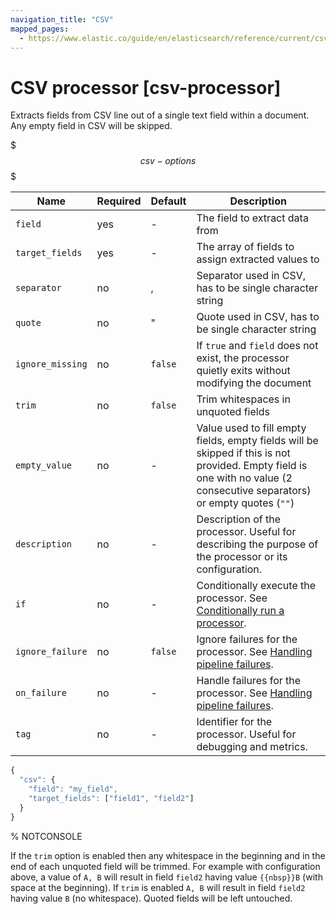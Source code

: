 ```yaml
---
navigation_title: "CSV"
mapped_pages:
  - https://www.elastic.co/guide/en/elasticsearch/reference/current/csv-processor.html
---
```


# CSV processor [csv-processor]


Extracts fields from CSV line out of a single text field within a document. Any empty field in CSV will be skipped.

$$$csv-options$$$

| Name | Required | Default | Description |
| --- | --- | --- | --- |
| `field` | yes | - | The field to extract data from |
| `target_fields` | yes | - | The array of fields to assign extracted values to |
| `separator` | no | , | Separator used in CSV, has to be single character string |
| `quote` | no | " | Quote used in CSV, has to be single character string |
| `ignore_missing` | no | `false` | If `true` and `field` does not exist, the processor quietly exits without modifying the document |
| `trim` | no | `false` | Trim whitespaces in unquoted fields |
| `empty_value` | no | - | Value used to fill empty fields, empty fields will be skipped if this is not provided.                                             Empty field is one with no value (2 consecutive separators) or empty quotes (`""`) |
| `description` | no | - | Description of the processor. Useful for describing the purpose of the processor or its configuration. |
| `if` | no | - | Conditionally execute the processor. See [Conditionally run a processor](docs-content://manage-data/ingest/transform-enrich/ingest-pipelines.md#conditionally-run-processor). |
| `ignore_failure` | no | `false` | Ignore failures for the processor. See [Handling pipeline failures](docs-content://manage-data/ingest/transform-enrich/ingest-pipelines.md#handling-pipeline-failures). |
| `on_failure` | no | - | Handle failures for the processor. See [Handling pipeline failures](docs-content://manage-data/ingest/transform-enrich/ingest-pipelines.md#handling-pipeline-failures). |
| `tag` | no | - | Identifier for the processor. Useful for debugging and metrics. |

```js
{
  "csv": {
    "field": "my_field",
    "target_fields": ["field1", "field2"]
  }
}
```
% NOTCONSOLE

If the `trim` option is enabled then any whitespace in the beginning and in the end of each unquoted field will be trimmed. For example with configuration above, a value of `A, B` will result in field `field2` having value `{{nbsp}}B` (with space at the beginning). If `trim` is enabled `A, B` will result in field `field2` having value `B` (no whitespace). Quoted fields will be left untouched.

